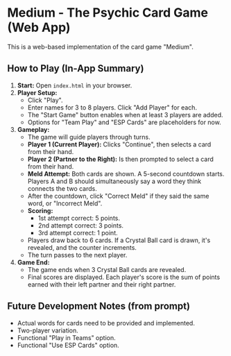 # Medium - The Psychic Card Game (Web App)

This is a web-based implementation of the card game "Medium".

## How to Play (In-App Summary)

1.  **Start:** Open `index.html` in your browser.
2.  **Player Setup:**
    * Click "Play".
    * Enter names for 3 to 8 players. Click "Add Player" for each.
    * The "Start Game" button enables when at least 3 players are added.
    * Options for "Team Play" and "ESP Cards" are placeholders for now.
3.  **Gameplay:**
    * The game will guide players through turns.
    * **Player 1 (Current Player):** Clicks "Continue", then selects a card from their hand.
    * **Player 2 (Partner to the Right):** Is then prompted to select a card from their hand.
    * **Meld Attempt:** Both cards are shown. A 5-second countdown starts. Players A and B should simultaneously say a word they think connects the two cards.
    * After the countdown, click "Correct Meld" if they said the same word, or "Incorrect Meld".
    * **Scoring:**
        * 1st attempt correct: 5 points.
        * 2nd attempt correct: 3 points.
        * 3rd attempt correct: 1 point.
    * Players draw back to 6 cards. If a Crystal Ball card is drawn, it's revealed, and the counter increments.
    * The turn passes to the next player.
4.  **Game End:**
    * The game ends when 3 Crystal Ball cards are revealed.
    * Final scores are displayed. Each player's score is the sum of points earned with their left partner and their right partner.

## Future Development Notes (from prompt)

* Actual words for cards need to be provided and implemented.
* Two-player variation.
* Functional "Play in Teams" option.
* Functional "Use ESP Cards" option.
